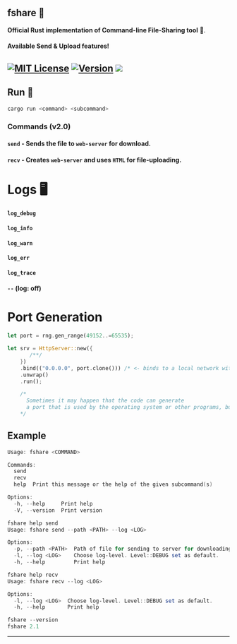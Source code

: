  
## fshare 📁
**Official Rust implementation of Command-line File-Sharing tool** 🦀.
#### Available Send & Upload features!

[![MIT License](https://img.shields.io/github/license/dec0dOS/amazing-github-template.svg?style=flat-square)](https://github.com/ynwqmv/netprotocol/discussions/3)
[![Version](https://img.shields.io/badge/version-2.0-red.svg)](https://github.com/ynwqmv/netplatform/blob/master/NETWORK.md)
![](https://camo.githubusercontent.com/a080948f1963a87a71216a884b318e6d84825d4cb0be5b242b3153e5b096486c/68747470733a2f2f696d672e736869656c64732e696f2f62616467652f432b2b2d536f6c7574696f6e732d626c75652e7376673f7374796c653d666c6174266c6f676f3d63253242253242)
---





## Run 🏃
```sh
cargo run <command> <subcommand>
```
### Commands (v2.0)
#### `send` - Sends the file to `web-server` for download.
#### `recv` - Creates `web-server` and uses `HTML` for file-uploading.
    
 
# Logs 🖥️
#### `log_debug`  
#### `log_info`
#### `log_warn`  
#### `log_err` 
#### `log_trace`  
#### `--` (log: off)

# Port Generation
```rs
let port = rng.gen_range(49152..=65535);
```
```rs
let srv = HttpServer::new({
       /**/
    })
    .bind(("0.0.0.0", port.clone())) /* <- binds to a local network with a randomly generated port */
    .unwrap()
    .run();

    /*
      Sometimes it may happen that the code can generate
      a port that is used by the operating system or other programs, but it's not critical.
    */
```
 
 ## Example 
```powershell
Usage: fshare <COMMAND>

Commands:
  send
  recv
  help  Print this message or the help of the given subcommand(s)

Options:
  -h, --help     Print help
  -V, --version  Print version
```
```powershell
fshare help send
Usage: fshare send --path <PATH> --log <LOG>

Options:
  -p, --path <PATH>  Path of file for sending to server for downloading.
  -l, --log <LOG>    Choose log-level. Level::DEBUG set as default.
  -h, --help         Print help
```
```powershell
fshare help recv
Usage: fshare recv --log <LOG>

Options:
  -l, --log <LOG>  Choose log-level. Level::DEBUG set as default.
  -h, --help       Print help
```
```powershell
fshare --version
fshare 2.1
```
____



